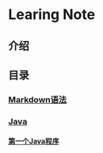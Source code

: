 # Learing Note
## 介绍 
## 目录

### [Markdown语法](markdown/markdown.md)
### [Java](java/java.md)
#### [第一个Java程序](java\src\firstJavaProgram\src\com\tlxxm\first\HelloWorld.java)